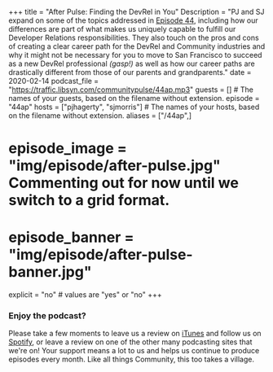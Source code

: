 +++
title = "After Pulse: Finding the DevRel in You"
Description = "PJ and SJ expand on some of the topics addressed in [Episode 44](http://localhost:1313/44-finding-devrel-in-you/), including how our differences are part of what makes us uniquely capable to fulfill our Developer Relations responsibilities. They also touch on the pros and cons of creating a clear career path for the DevRel and Community industries and why it might not be necessary for you to move to San Francisco to succeed as a new DevRel professional _(gasp!)_ as well as how our career paths are drastically different from those of our parents and grandparents."
date = 2020-02-14
podcast_file = "https://traffic.libsyn.com/communitypulse/44ap.mp3"
guests = [] # The names of your guests, based on the filename without extension.
episode = "44ap"
hosts = ["pjhagerty", "sjmorris"] # The names of your hosts, based on the filename without extension.
aliases = ["/44ap",]
# episode_image = "img/episode/after-pulse.jpg" Commenting out for now until we switch to a grid format.
# episode_banner = "img/episode/after-pulse-banner.jpg"
explicit = "no" # values are "yes" or "no"
+++

### Enjoy the podcast?
Please take a few moments to leave us a review on [iTunes](https://itunes.apple.com/us/podcast/community-pulse/id1218368182?mt=2) and follow us on [Spotify](https://open.spotify.com/show/3I7g5WfMSgpWu38zZMjet?si=565TMb81SaWwrJYbAIeOxQ), or leave a review on one of the other many podcasting sites that we're on! Your support means a lot to us and helps us continue to produce episodes every month. Like all things Community, this too takes a village.
